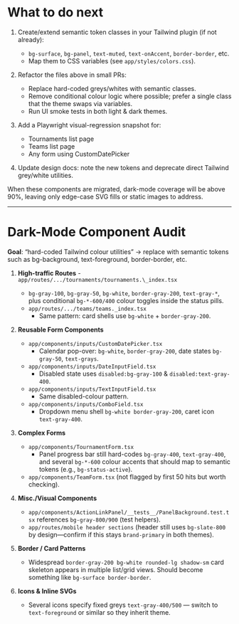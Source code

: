 # What to do next

1. Create/extend semantic token classes in your Tailwind plugin (if not already):
   - `bg-surface`, `bg-panel`, `text-muted`, `text-onAccent`, `border-border`, etc.
   - Map them to CSS variables (see `app/styles/colors.css`).

2. Refactor the files above in small PRs:
   - Replace hard-coded greys/whites with semantic classes.
   - Remove conditional colour logic where possible; prefer a single class that the theme swaps via variables.
   - Run UI smoke tests in both light & dark themes.

3. Add a Playwright visual-regression snapshot for:
   - Tournaments list page
   - Teams list page
   - Any form using CustomDatePicker

4. Update design docs: note the new tokens and deprecate direct Tailwind grey/white utilities.

When these components are migrated, dark-mode coverage will be above 90%, leaving only edge-case SVG fills or static images to address.

---

# Dark-Mode Component Audit

**Goal**: “hard-coded Tailwind colour utilities” → replace with semantic tokens such as bg-background, text-foreground, border-border, etc.

1. **High-traffic Routes** -`app/routes/.../tournaments/tournaments.\_index.tsx`
   - `bg-gray-100`, `bg-gray-50`, `bg-white`, `border-gray-200`, `text-gray-*`,
     plus conditional `bg-*-600/400` colour toggles inside the status pills.
   - `app/routes/.../teams/teams._index.tsx`
      - Same pattern: card shells use `bg-white` + `border-gray-200`.

2. **Reusable Form Components**
   - `app/components/inputs/CustomDatePicker.tsx`
      - Calendar pop-over: `bg-white`, `border-gray-200`, date states `bg-gray-50`, `text-grays`.
   - `app/components/inputs/DateInputField.tsx`
      - Disabled state uses `disabled:bg-gray-100` & `disabled:text-gray-400`.
   - `app/components/inputs/TextInputField.tsx`
      - Same disabled-colour pattern.
   - `app/components/inputs/ComboField.tsx`
      - Dropdown menu shell `bg-white border-gray-200`, caret icon `text-gray-400`.

3. **Complex Forms**
   - `app/components/TournamentForm.tsx`
      - Panel progress bar still hard-codes `bg-gray-400`, `text-gray-400`, and several `bg-*-600` colour accents that should map to semantic tokens (e.g., `bg-status-active`).
   - `app/components/TeamForm.tsx` (not flagged by first 50 hits but worth checking).

4. **Misc./Visual Components**
   - `app/components/ActionLinkPanel/__tests__/PanelBackground.test.tsx` references `bg-gray-800/900` (test helpers).
   - `app/routes/mobile header sections` (header still uses `bg-slate-800` by design—confirm if this stays `brand-primary` in both themes).

5. **Border / Card Patterns**
   - Widespread `border-gray-200 bg-white rounded-lg shadow-sm` card skeleton appears in multiple list/grid views. Should become something like `bg-surface border-border`.

6. **Icons & Inline SVGs**
   - Several icons specify fixed greys `text-gray-400/500` — switch to `text-foreground` or similar so they inherit theme.
